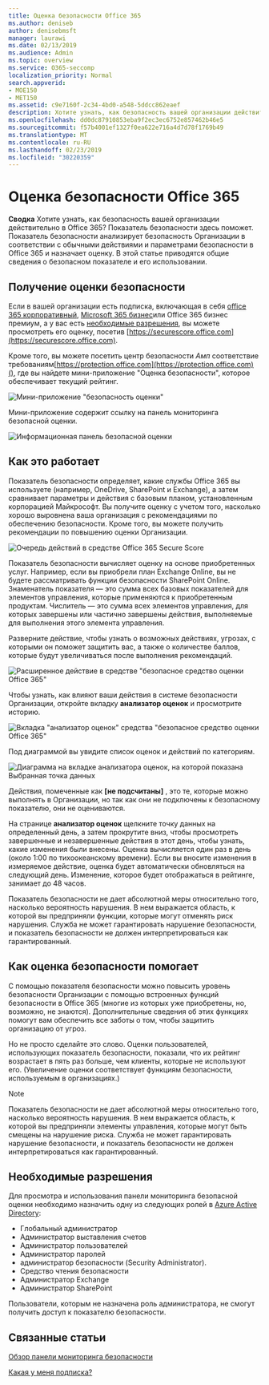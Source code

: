 ```yaml
---
title: Оценка безопасности Office 365
ms.author: deniseb
author: denisebmsft
manager: laurawi
ms.date: 02/13/2019
ms.audience: Admin
ms.topic: overview
ms.service: O365-seccomp
localization_priority: Normal
search.appverid:
- MOE150
- MET150
ms.assetid: c9e7160f-2c34-4bd0-a548-5ddcc862eaef
description: Хотите узнать, как безопасность вашей организации действительно в Office 365? Показатель безопасности здесь поможет. Показатель безопасности анализирует безопасность Организации в соответствии с обычными действиями и параметрами безопасности в Office 365 и назначает оценку.
ms.openlocfilehash: dd0dc87910853eba9f2ec3ec6752e857462b46e5
ms.sourcegitcommit: f57b4001ef1327f0ea622e716a4d7d78f1769b49
ms.translationtype: MT
ms.contentlocale: ru-RU
ms.lasthandoff: 02/23/2019
ms.locfileid: "30220359"
---
```

# <a name="office-365-secure-score"></a>Оценка безопасности Office 365

**Сводка** Хотите узнать, как безопасность вашей организации действительно в Office 365? Показатель безопасности здесь поможет. Показатель безопасности анализирует безопасность Организации в соответствии с обычными действиями и параметрами безопасности в Office 365 и назначает оценку. В этой статье приводятся общие сведения о безопасном показателе и его использовании.
  
## <a name="how-to-get-to-secure-score"></a>Получение оценки безопасности

Если в вашей организации есть подписка, включающая в себя [office 365 корпоративный](https://docs.microsoft.com/office365/enterprise/), [Microsoft 365 бизнес](https://docs.microsoft.com/microsoft-365/business/)или Office 365 бизнес премиум, а у вас есть [необходимые разрешения](#required-permissions), вы можете просмотреть его оценку, посетив [https://securescore.office.com](https://securescore.office.com). 

Кроме того, вы можете посетить центр безопасности _Амп_ соответствие требованиям[https://protection.office.com](https://protection.office.com)(), где вы найдете мини-приложение "Оценка безопасности", которое обеспечивает текущий рейтинг.

![Мини-приложение "безопасность оценки"](media/SecureScoreWidget-o365.png)

Мини-приложение содержит ссылку на панель мониторинга безопасной оценки.

![Информационная панель безопасной оценки](media/SecureScore-WelcomeScreen.png)
  
## <a name="how-it-works"></a>Как это работает

Показатель безопасности определяет, какие службы Office 365 вы используете (например, OneDrive, SharePoint и Exchange), а затем сравнивает параметры и действия с базовым планом, установленным корпорацией Майкрософт. Вы получите оценку с учетом того, насколько хорошо выровнена ваша организация с рекомендациями по обеспечению безопасности. Кроме того, вы можете получить рекомендации по повышению оценки Организации. 
  
![Очередь действий в средстве Office 365 Secure Score](media/SecureScore-ActionsToTake.png)
  
Показатель безопасности вычисляет оценку на основе приобретенных услуг. Например, если вы приобрели план Exchange Online, вы не будете рассматривать функции безопасности SharePoint Online. Знаменатель показателя — это сумма всех базовых показателей для элементов управления, которые применяются к приобретенным продуктам. Числитель — это сумма всех элементов управления, для которых завершены или частично завершены действия, выполняемые для выполнения этого элемента управления.

Разверните действие, чтобы узнать о возможных действиях, угрозах, с которыми он поможет защитить вас, а также о количестве баллов, которые будут увеличиваться после выполнения рекомендаций.
  
![Расширенное действие в средстве "безопасное средство оценки Office 365"](media/SecureScore-DetailedActionToTake.png)
  
Чтобы узнать, как влияют ваши действия в системе безопасности Организации, откройте вкладку **анализатор оценок** и просмотрите историю. 
  
![Вкладка "анализатор оценок" средства "безопасное средство оценки Office 365"](media/SecureScore-ScoreAnalyzer-7days.png)
  
Под диаграммой вы увидите список оценок и действий по категориям. 
  
![Диаграмма на вкладке анализатора оценок, на которой показана Выбранная точка данных](media/SecureScore-Analyzer-breakdownbelowchart.png)
 
Действия, помеченные как **[не подсчитаны]** , это те, которые можно выполнять в Организации, но так как они не подключены к безопасному показателю, они не оцениваются.  

На странице **анализатор оценок** щелкните точку данных на определенный день, а затем прокрутите вниз, чтобы просмотреть завершенные и незавершенные действия в этот день, чтобы узнать, какие изменения были внесены. Оценка вычисляется один раз в день (около 1:00 по тихоокеанскому времени). Если вы вносите изменения в измеряемое действие, оценка будет автоматически обновляться на следующий день. Изменение, которое будет отображаться в рейтинге, занимает до 48 часов.

Показатель безопасности не дает абсолютной меры относительно того, насколько вероятность нарушения. В нем выражается область, к которой вы предприняли функции, которые могут отменять риск нарушения. Служба не может гарантировать нарушение безопасности, и показатель безопасности не должен интерпретироваться как гарантированный.
 
## <a name="how-secure-score-helps"></a>Как оценка безопасности помогает

С помощью показателя безопасности можно повысить уровень безопасности Организации с помощью встроенных функций безопасности в Office 365 (многие из которых уже приобретены, но, возможно, не знаются). Дополнительные сведения об этих функциях помогут вам обеспечить все заботы о том, чтобы защитить организацию от угроз.
  
Но не просто сделайте это слово. Оценки пользователей, использующих показатель безопасности, показали, что их рейтинг возрастает в пять раз больше, чем клиенты, которые не используют его. (Увеличение оценки соответствует функциям безопасности, используемым в организациях.)
  
> [!NOTE]
> Показатель безопасности не дает абсолютной меры относительно того, насколько вероятность нарушения. В нем выражается область, к которой вы предприняли элементы управления, которые могут быть смещены на нарушение риска. Служба не может гарантировать нарушение безопасности, и показатель безопасности не должен интерпретироваться как гарантированный. 
  
## <a name="required-permissions"></a>Необходимые разрешения

Для просмотра и использования панели мониторинга безопасной оценки необходимо назначить одну из следующих ролей в [Azure Active Directory](https://docs.microsoft.com/azure/active-directory/users-groups-roles/directory-assign-admin-roles#available-roles):
- Глобальный администратор
- Администратор выставления счетов
- Администратор пользователей
- Администратор паролей
- администратор безопасности (Security Administrator).
- Средство чтения безопасности
- Администратор Exchange
- Администратор SharePoint

 Пользователи, которым не назначена роль администратора, не смогут получить доступ к показателю безопасности.

## <a name="related-topics"></a>Связанные статьи

[Обзор панели мониторинга безопасности](security-dashboard.md)

[Какая у меня подписка?](https://docs.microsoft.com/office365/admin/admin-overview/what-subscription-do-i-have?view=o365-worldwide)
